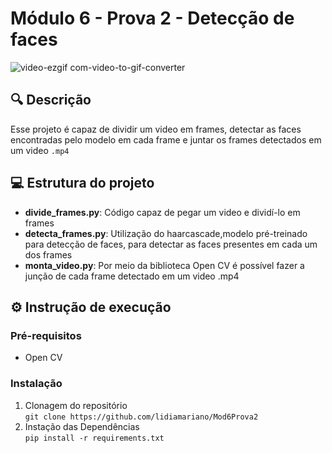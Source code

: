 # Módulo 6 - Prova 2 - Detecção de faces 
![video-ezgif com-video-to-gif-converter](https://github.com/lidiamariano/Mod6Prova2/assets/123901342/7488f338-bea5-4962-bbe1-f4d36708669a)

## 🔍 Descrição
Esse projeto é capaz de dividir um video em frames, detectar as faces encontradas pelo modelo em cada frame e juntar os frames detectados em um video `.mp4`
## 💻 Estrutura do projeto
- **divide_frames.py**: Código capaz de pegar um video e dividí-lo em frames
- **detecta_frames.py**: Utilização do haarcascade,modelo pré-treinado para detecção de faces, para detectar as faces presentes em cada um dos frames
- **monta_video.py**: Por meio da biblioteca Open CV é possível fazer a junção de cada frame detectado em um video .mp4
## ⚙️ Instrução de execução
### Pré-requisitos
- Open CV
### Instalação
1) Clonagem do repositório <br/>
`git clone https://github.com/lidiamariano/Mod6Prova2`
2) Instação das Dependências <br/>
`pip install -r requirements.txt`






